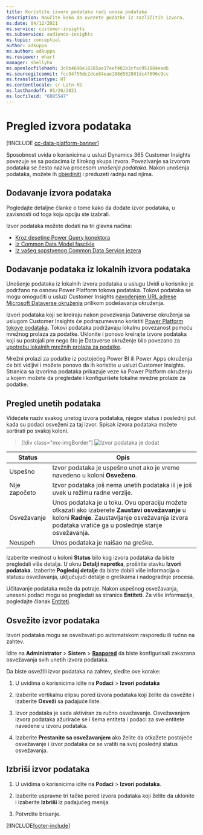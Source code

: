 ```yaml
---
title: Koristite izvore podataka radi unosa podataka
description: Naučite kako da uvezete podatke iz različitih izvora.
ms.date: 04/12/2021
ms.service: customer-insights
ms.subservice: audience-insights
ms.topic: conceptual
author: adkuppa
ms.author: adkuppa
ms.reviewer: mhart
manager: shellyha
ms.openlocfilehash: 3c0b4690e18285aa37eef481b3cfac951884ead6
ms.sourcegitcommit: fcc94f55dc2dce84eae188d582801dc47696c9cc
ms.translationtype: HT
ms.contentlocale: sr-Latn-RS
ms.lasthandoff: 05/20/2021
ms.locfileid: "6085547"
---
```

# <a name="data-sources-overview"></a>Pregled izvora podataka

[!INCLUDE [cc-data-platform-banner](../includes/cc-data-platform-banner.md)]

Sposobnost uvida o korisnicima u usluzi Dynamics 365 Customer Insights povezuje se sa podacima iz širokog skupa izvora. Povezivanje sa izvorom podataka se često naziva procesom *unošenja podataka*. Nakon unošenja podataka, možete ih [objediniti](data-unification.md) i preduzeti radnju nad njima.

## <a name="add-a-data-source"></a>Dodavanje izvora podataka

Pogledajte detaljne članke o tome kako da dodate izvor podataka, u zavisnosti od toga koju opciju ste izabrali.

Izvor podataka možete dodati na tri glavna načina:

- [Kroz desetine Power Query konektora](connect-power-query.md)
- [Iz Common Data Model fascikle](connect-common-data-model.md)
- [Iz vašeg sopstvenog Common Data Service jezera](connect-common-data-service-lake.md)

## <a name="add-data-from-on-premises-data-sources"></a>Dodavanje podataka iz lokalnih izvora podataka

Unošenje podataka iz lokalnih izvora podataka u uslugu Uvidi u korisnike je podržano na osnovu Power Platform tokova podataka. Tokovi podataka se mogu omogućiti u usluzi Customer Insights [navođenjem URL adrese Microsoft Dataverse okruženja](manage-environments.md#create-an-environment-in-an-existing-organization) prilikom podešavanja okruženja.

Izvori podataka koji se kreiraju nakon povezivanja Dataverse okruženja sa uslugom Customer Insights će podrazumevano koristiti [Power Platform tokove podataka](/power-query/dataflows/overview-dataflows-across-power-platform-dynamics-365). Tokovi podataka podržavaju lokalnu povezanost pomoću mrežnog prolaza za podatke. Uklonite i ponovo kreirajte izvore podataka koji su postojali pre nego što je Dataverse okruženje bilo povezano za [upotrebu lokalnih mrežnih prolaza za podatke](/powerapps/maker/data-platform/using-dataflows-with-on-premises-data.md).

Mrežni prolazi za podatke iz postojećeg Power BI ili Power Apps okruženja će biti vidljivi i možete ponovo da ih koristite u usluzi Customer Insights. Stranica sa izvorima podataka prikazuje veze ka Power Platform okruženju u kojem možete da pregledate i konfigurišete lokalne mrežne prolaze za podatke.

## <a name="review-ingested-data"></a>Pregled unetih podataka

Videćete naziv svakog unetog izvora podataka, njegov status i poslednji put kada su podaci osveženi za taj izvor. Spisak izvora podataka možete sortirati po svakoj koloni.

> [!div class="mx-imgBorder"]
> ![Izvor podataka je dodat](media/configure-data-datasource-added.png "Izvor podataka je dodat")

|Status  |Opis  |
|---------|---------|
|Uspešno   |Izvor podataka je uspešno unet ako je vreme navedeno u koloni **Osveženo**.
|Nije započeto   |Izvor podataka još nema unetih podataka ili je još uvek u režimu radne verzije.         |
|Osvežavanje    |Unos podataka je u toku. Ovu operaciju možete otkazati ako izaberete **Zaustavi osvežavanje** u koloni **Radnje**. Zaustavljanje osvežavanja izvora podataka vratiće ga u poslednje stanje osvežavanja.       |
|Neuspeh     |Unos podataka je naišao na greške.         |

Izaberite vrednost u koloni **Status** bilo kog izvora podataka da biste pregledali više detalja. U oknu **Detalji napretka**, proširite stavku **Izvori podataka**. Izaberite **Pogledaj detalje** da biste dobili više informacija o statusu osvežavanja, uključujući detalje o greškama i nadogradnje procesa.

Učitavanje podataka može da potraje. Nakon uspešnog osvežavanja, uneseni podaci mogu se pregledati sa stranice **Entiteti**. Za više informacija, pogledajte članak [Entiteti](entities.md).

## <a name="refresh-a-data-source"></a>Osvežite izvor podataka

Izvori podataka mogu se osvežavati po automatskom rasporedu ili ručno na zahtev. 

Idite na **Administrator** > **Sistem** > [**Raspored**](system.md#schedule-tab) da biste konfigurisali zakazana osvežavanja svih unetih izvora podataka.

Da biste osvežili izvor podataka na zahtev, sledite ove korake:

1. U uvidima o korisnicima idite na **Podaci** > **Izvori podataka**

2. Izaberite vertikalnu elipsu pored izvora podataka koji želite da osvežite i izaberite **Osveži** sa padajuće liste.

3. Izvor podataka je sada aktiviran za ručno osvežavanje. Osvežavanjem izvora podataka ažuriraće se i šema entiteta i podaci za sve entitete navedene u izvoru podataka.

4. Izaberite **Prestanite sa osvežavanjem** ako želite da otkažete postojeće osvežavanje i izvor podataka će se vratiti na svoj poslednji status osvežavanja.

## <a name="delete-a-data-source"></a>Izbriši izvor podataka

1. U uvidima o korisnicima idite na **Podaci** > **Izvori podataka**.

2. Izaberite uspravne tri tačke pored izvora podataka koji želite da uklonite i izaberite **Izbriši** iz padajućeg menija.

3. Potvrdite brisanje.


[!INCLUDE[footer-include](../includes/footer-banner.md)]
